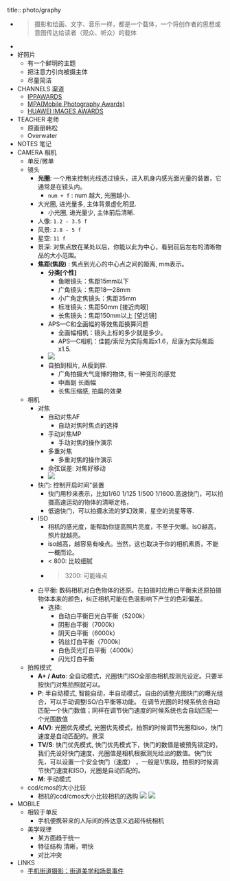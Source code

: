 title:: photo/graphy

- > 摄影和绘画、文字、音乐一样，都是一个载体，一个将创作者的思想或意图传达给读者（观众、听众）的载体
-
- 好照片
  - 有一个鲜明的主题
  - 把注意力引向被摄主体
  - 尽量简洁
- CHANNELS 渠道
  - [IPPAWARDS](https://www.ippawards.com/the-competition/)
  - [MPA(Mobile Photography Awards)](https://mobilephotoawards.com/)
  - [HUAWEI IMAGES AWARDS](https://gallery.consumer.huawei.com/)
- TEACHER 老师
  - 原画册韩松
  - Overwater
- NOTES 笔记
- CAMERA 相机
  - 单反/微单
  - 镜头
    - **光圈**: 一个用来控制光线透过镜头，进入机身内感光面光量的装置，它通常是在镜头内。
      - `num + f` : num 越大, 光圈越小.
    - 大光圈, 进光量多, 主体背景虚化明显.
      - 小光圈, 进光量少, 主体前后清晰.
    - 人像: `1.2 - 3.5 f`
    - 风景: `2.8 - 5 f`
    - 星空: `11 f`
    - 景深: 对焦点放在某处以后，你能以此为中心，看到前后左右的清晰物品的大小范围。
    - **焦距(焦段)** : 焦点到光心的中心点之间的距离, mm表示。
      - **分类[个性]**
        - 鱼眼镜头：焦距15mm以下
        - 广角镜头：焦距18—28mm
        - 小广角定焦镜头：焦距35mm
        - 标准镜头：焦距50mm [接近肉眼]
        - 长焦镜头：焦距150mm以上 [望远镜]
      - APS—C和全画幅的等效焦距换算问题
        - 全画幅相机：镜头上标的多少就是多少。
        - APS—C相机：佳能/索尼为实际焦距x1.6，尼康为实际焦距x1.5.
      - ![](https://dandelionfs.oss-cn-beijing.aliyuncs.com/camera-focus-range.webp)
      - 自拍到相片, 从瘦到胖.
        - 广角拍摄大气庞博的物体, 有一种变形的感觉
        - 中画副 长画幅
        - 长焦压缩感, 拍扁的效果
  - 相机
    - 对焦
      - 自动对焦AF
        - 自动对焦时焦点的选择
      - 手动对焦MP
        - 手动对焦的操作演示
      - 多重对焦
        - 多重对焦的操作演示
      - 余弦误差: 对焦好移动
      - ![](https://dandelionfs.oss-cn-beijing.aliyuncs.com/af-angle.webp)
    - 快门: 控制开启时间"装置
      - 快门用秒来表示，比如1/60 1/125 1/500 1/1600.高速快门，可以拍摄高速运动的物体的清晰定格，
      - 低速快门，可以拍摄水流的梦幻效果，星空的流星等等.
    - ISO
      - 相机的感光度，能帮助你提高照片亮度，不至于欠曝。IsO越高，照片就越亮。
      - iso越高，越容易有噪点。当然，这也取决于你的相机素质，不能一概而论。
      - < 800: 比较细腻
      - >3200: 可能噪点
    - 白平衡: 数码相机对白色物体的还原。在拍摄时应用白平衡来还原拍摄物体本来的颜色，纠正相机可能在色温影响下产生的色彩偏差。
      - 选择:
        - 自动白平衡日光白平衡（5200k）
        - 阴影白平衡（7000k）
        - 阴天白平衡（6000k）
        - 钨丝灯白平衡（7000k）
        - 白色荧光灯白平衡（4000k）
        - 闪光灯白平衡
  - 拍照模式
    - **A+ / Auto**: 全自动模式，光圈快门ISO全部由相机按测光设定。只要半按快门对焦拍照就可以。
    - **P**: 半自动模式, 智能自动，半自动模式，自由的调整光图快门的曝光组合，可以手动调整ISO/白平衡等功能。
      在调节光圈的时候系统会自动匹配一个快门数值；同样在调节快门速度的时候系统也会自动匹配一个光围数值
    - **A(V)**: 光圈优先模式, 光圈优先模式，拍照的时候调节光圈和iso，快门速度是自动匹配的。景深
    - **TV/S**: 快门优先模式, 快门优先模式下，快门的数值是被预先锁定的，我们先设好快门速度，光圈值是相机根据测光给出的数值。快门优先，可以设置一个安全快门（速度） ，一般是1/焦段，拍照的时候调节快门速度和ISO，光圈是自动匹配的。
    - **M**: 手动模式
  - ccd/cmos的大小比较
    - 相机的ccd/cmos大小比较相机的选购
      ![](https://dandelionfs.oss-cn-beijing.aliyuncs.com/ccd-cmos-comp.webp)
      ![](https://dandelionfs.oss-cn-beijing.aliyuncs.com/full-img.webp)
- MOBILE
  - 相较于单反
    - 手机便携带来的人际间的传达意义远超传统相机
  - 美学规律
    - 某方面趋于统一
    - 特征结构 清晰，明快
    - 对比冲突
- LINKS
  - [手机街道摄影：街道美学和场景事件](https://daily.zhihu.com/story/9729225)